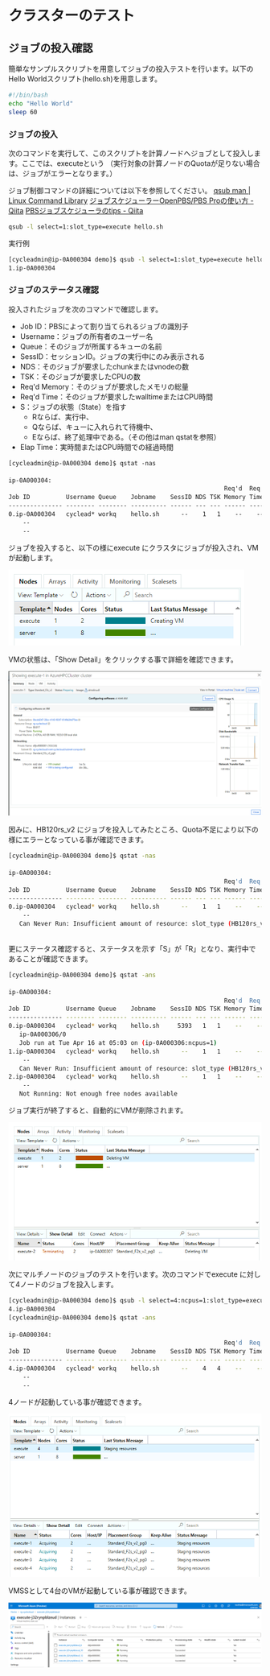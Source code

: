 # クラスターのテスト

## ジョブの投入確認

簡単なサンプルスクリプトを用意してジョブの投入テストを行います。以下のHello Worldスクリプト(hello.sh)を用意します。

```bash
#!/bin/bash
echo "Hello World"
sleep 60
```

### ジョブの投入

次のコマンドを実行して、このスクリプトを計算ノードへジョブとして投入します。ここでは、executeという
（実行対象の計算ノードのQuotaが足りない場合は、ジョブがエラーとなります。）

ジョブ制御コマンドの詳細については以下を参照してください。
[qsub man | Linux Command Library](https://linuxcommandlibrary.com/man/qsub)
[ジョブスケジューラーOpenPBS/PBS Proの使い方 - Qiita](https://qiita.com/amasaki203/items/4c78d08a100a99cfc323)
[PBSジョブスケジューラのtips - Qiita](https://qiita.com/H1r0ak1Y0sh10ka/items/21b9a1a28bcbfbf1d8ab)

```bash
qsub -l select=1:slot_type=execute hello.sh
```

実行例

```bash [実行例]
[cycleadmin@ip-0A000304 demo]$ qsub -l select=1:slot_type=execute hello.sh
1.ip-0A000304
```

### ジョブのステータス確認

投入されたジョブを次のコマンドで確認します。
+ Job ID：PBSによって割り当てられるジョブの識別子
+ Username：ジョブの所有者のユーザー名
+ Queue：そのジョブが所属するキューの名前
+ SessID：セッションID。ジョブの実行中にのみ表示される
+ NDS：そのジョブが要求したchunkまたはvnodeの数
+ TSK：そのジョブが要求したCPUの数
+ Req'd Memory：そのジョブが要求したメモリの総量
+ Req'd Time：そのジョブが要求したwalltimeまたはCPU時間
+ S：ジョブの状態（State）を指す
  + Rならば、実行中、
  + Qならば、キューに入れられて待機中、
  + Eならば、終了処理中である。（その他はman qstatを参照）
+ Elap Time：実時間またはCPU時間での経過時間

```txt
[cycleadmin@ip-0A000304 demo]$ qstat -nas

ip-0A000304:
                                                            Req'd  Req'd   Elap
Job ID          Username Queue    Jobname    SessID NDS TSK Memory Time  S Time
--------------- -------- -------- ---------- ------ --- --- ------ ----- - -----
0.ip-0A000304   cyclead* workq    hello.sh      --    1   1    --    --  Q   --
    --
    --
```

ジョブを投入すると、以下の様にexecute にクラスタにジョブが投入され、VM
が起動します。

![ジョブ投入後のノードの状態](/docs/images/node_status_after_job_submit.png)

VMの状態は、「Show Detail」をクリックする事で詳細を確認できます。

![ノードの状態詳細](/docs/images/node_status_detail.png)


因みに、HB120rs_v2 にジョブを投入してみたところ、Quota不足により以下の様にエラーとなっている事が確認できます。

```bash
[cycleadmin@ip-0A000304 demo]$ qstat -nas

ip-0A000304:
                                                            Req'd  Req'd   Elap
Job ID          Username Queue    Jobname    SessID NDS TSK Memory Time  S Time
--------------- -------- -------- ---------- ------ --- --- ------ ----- - -----
0.ip-0A000304   cyclead* workq    hello.sh      --    1   1    --    --  Q   --
    --
   Can Never Run: Insufficient amount of resource: slot_type (HB120rs_v2 !...
   
```

更にステータス確認すると、ステータスを示す「S」が「R」となり、実行中であることが確認できます。

```bash
[cycleadmin@ip-0A000304 demo]$ qstat -ans

ip-0A000304:
                                                            Req'd  Req'd   Elap
Job ID          Username Queue    Jobname    SessID NDS TSK Memory Time  S Time
--------------- -------- -------- ---------- ------ --- --- ------ ----- - -----
0.ip-0A000304   cyclead* workq    hello.sh     5393   1   1    --    --  R 00:00
   ip-0A000306/0
   Job run at Tue Apr 16 at 05:03 on (ip-0A000306:ncpus=1)
1.ip-0A000304   cyclead* workq    hello.sh      --    1   1    --    --  Q   --
    --
   Can Never Run: Insufficient amount of resource: slot_type (HB120rs_v3 !...
2.ip-0A000304   cyclead* workq    hello.sh      --    1   1    --    --  Q   --
    --
   Not Running: Not enough free nodes available
```

ジョブ実行が終了すると、自動的にVMが削除されます。

![ノード停止中](/docs/images/node_stopping.png)


次にマルチノードのジョブのテストを行います。次のコマンドでexecute に対して4ノードのジョブを投入します。

```bash
[cycleadmin@ip-0A000304 demo]$ qsub -l select=4:ncpus=1:slot_type=execute hello.sh
4.ip-0A000304
[cycleadmin@ip-0A000304 demo]$ qstat -ans

ip-0A000304:
                                                            Req'd  Req'd   Elap
Job ID          Username Queue    Jobname    SessID NDS TSK Memory Time  S Time
--------------- -------- -------- ---------- ------ --- --- ------ ----- - -----
4.ip-0A000304   cyclead* workq    hello.sh      --    4   4    --    --  Q   --
    --
    --
```

4ノードが起動している事が確認できます。

![4ノード起動中](/docs/images/4nodes_starting.png)

VMSSとして4台のVMが起動している事が確認できます。

![4ノード起動ポータルでの確認](/docs/images/4nodes_starting_on_portal.png)
